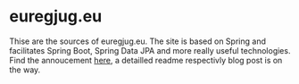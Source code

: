 # euregjug.eu

Thise are the sources of euregjug.eu. The site is based on Spring and facilitates Spring Boot, Spring Data JPA and more really useful technologies. Find the annoucement [here](http://www.euregjug.eu/2016/01/07/new-site-is-live), a detailled readme respectivly blog post is on the way.
